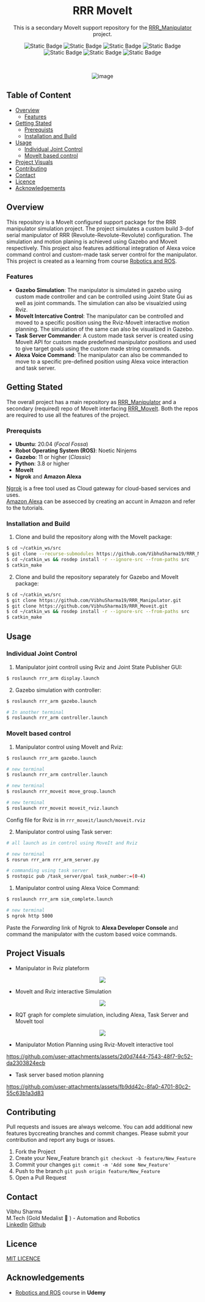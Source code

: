 <div align="center">

# RRR MoveIt 
This is a secondary MoveIt support repository for the [RRR_Manipulator](https://github.com/VibhuSharma19/RRR_Manipulator.git) project.

![Static Badge](https://img.shields.io/badge/Ubuntu-20.04_(Focal_Fossa)-orange)
![Static Badge](https://img.shields.io/badge/ROS-Noetic_Ninjemys-lightgreen)
![Static Badge](https://img.shields.io/badge/Python-3.8.10-red)
![Static Badge](https://img.shields.io/badge/Gazebo-11+-blue)
![Static Badge](https://img.shields.io/badge/CAD-SolidWorks-yellow)
![Static Badge](https://img.shields.io/badge/Cloud_Gateway-Ngrok-lightblue)
![Static Badge](https://img.shields.io/badge/LICENSE-MIT-violet)

<br/>

![image](https://github.com/VibhuSharma19/RRR_Manipulator/blob/master/images/Manipulator.png)
</div>

## Table of Content
  * [Overview](#overview)
    * [Features](#features)
  * [Getting Stated](#getting-stated)
    * [Prerequists](#prerequists)
    * [Installation and Build](#installation-and-build)
  * [Usage](#usage)
    * [Individual Joint Control](#individual-joint-control)
    * [MoveIt based control](#moveit-based-control)
  * [Project Visuals](#project-visuals)
  * [Contributing](#contributing)
  * [Contact](#contact)
  * [Licence](#licence)
  * [Acknowledgements](#acknowledgements)



## Overview
This repository is a MoveIt configured support package for the RRR manipulator simulation project. The project simulates a custom build 3-dof serial manipulator of RRR (Revolute-Revolute-Revolute) configuration. The simulation and motion planing is achieved using Gazebo and Moveit respectively. This project also features additional integration of Alexa voice command control and custom-made task server control for the manipulator. This project is created as a learning from course [Robotics and ROS](https://www.udemy.com/course/robotics-and-ros-learn-by-doing-manipulators/?couponCode=KEEPLEARNING).

### Features
* __Gazebo Simulation__: The manipulator is simulated in gazebo using custom made controller and can be controlled using Joint State Gui as well as joint commands. The simulation can also be visualzied using Rviz.
* __MoveIt Intercative Control__: The manipulator can be controlled and moved to a specific position using the Rviz-MoveIt interactive motion planning. The simulation of the same can also be visualized in Gazebo.
* __Task Server Commander__: A custom made task server is created using MoveIt API for custom made predefined manipulator positions and used to give target goals using the custom made string commands.
* __Alexa Voice Command__: The manipulator can also be commanded to move to a specific pre-defined position using Alexa voice interaction and task server.
  
## Getting Stated
The overall project has a main repository as [RRR_Manipulator](https://github.com/VibhuSharma19/RRR_Manipulator.git) and a secondary (required) repo of MoveIt interfacing [RRR_MoveIt](https://github.com/VibhuSharma19/RRR_Moveit.git). Both the repos are required to use all the features of the project.

### Prerequists
* __Ubuntu__: 20.04 (_Focal Fossa_)
* __Robot Operating System (ROS)__: Noetic Ninjems
* __Gazebo__: 11 or higher (_Classic_)
* __Python__: 3.8 or higher
* __MoveIt__
* __Ngrok__ and __Amazon Alexa__

[Ngrok](https://ngrok.com/download) is a free tool used as Cloud gateway for cloud-based services and uses.  
[Amazon Alexa](https://developer.amazon.com/en-US/alexa/alexa-skills-kit) can be assecced by creating an accunt in Amazon and refer to the tutorials.

### Installation and Build
1. Clone and build the repository along with the MoveIt package:
```sh
$ cd ~/catkin_ws/src  
$ git clone --recurse-submodules https://github.com/VibhuSharma19/RRR_Manipulator.git  
$ cd ~/catkin_ws && rosdep install -r --ignore-src --from-paths src 
$ catkin_make
```

2. Clone and build the repository separately for Gazebo and MoveIt package:
```sh
$ cd ~/catkin_ws/src  
$ git clone https://github.com/VibhuSharma19/RRR_Manipulator.git  
$ git clone https://github.com/VibhuSharma19/RRR_Moveit.git
$ cd ~/catkin_ws && rosdep install -r --ignore-src --from-paths src 
$ catkin_make
```

## Usage

### Individual Joint Control

1. Manipulator joint controll using Rviz and Joint State Publisher GUI:
```sh
$ roslaunch rrr_arm display.launch
```

2. Gazebo simulation with controller:
```sh
$ roslaunch rrr_arm gazebo.launch

# In another terminal
$ roslaunch rrr_arm controller.launch
```
### MoveIt based control

1. Manipulator control using MoveIt and Rviz:
```sh
$ roslaunch rrr_arm gazebo.launch

# new terminal
$ roslaunch rrr_arm controller.launch

# new terminal
$ roslaunch rrr_moveit move_group.launch

# new terminal
$ roslaunch rrr_moveit moveit_rviz.launch
```

Config file for Rviz is in `rrr_moveit/launch/moveit.rviz`

2. Manipulator control using Task server:
```sh
# all launch as in control using MoveIt and Rviz

# new terminal
$ rosrun rrr_arm rrr_arm_server.py

# commanding using task server
$ rostopic pub /task_server/goal task_number:=(0-4)
```

1. Manipulator control using Alexa Voice Command:

```sh
$ roslaunch rrr_arm sim_complete.launch

# new terminal
$ ngrok http 5000
```

Paste the _Forwarding_ link of Ngrok to __Alexa Developer Console__ and command the manipulator with the custom based voice commands.

## Project Visuals

* Manipulator in Rviz plateform
<p align="center">
<img src="https://github.com/VibhuSharma19/RRR_Manipulator/blob/master/images/display_rviz.png">
</p>

* MoveIt and Rviz interactive Simulation
<p align="center">
<img src="https://github.com/VibhuSharma19/RRR_Manipulator/blob/master/images/moveit_rviz_interface.png">
</p>

* RQT graph for complete simulation, including Alexa, Task Server and MoveIt tool
<p align="center">   
<img src="https://github.com/VibhuSharma19/RRR_Manipulator/blob/master/images/rosgraph_node_only.png">
</p>

* Manipulator Motion Planning using Rviz-MoveIt interactive tool

https://github.com/user-attachments/assets/2d0d7444-7543-48f7-9c52-da2303824ecb

* Task server based motion planning 

https://github.com/user-attachments/assets/fb9dd42c-8fa0-4701-80c2-55c63b1a3d83

## Contributing

Pull requests and issues are always welcome. You can add additional new features byccreating branches and commit changes. Please submit your contribution and report any bugs or issues.


1. Fork the Project
2. Create your New_Feature branch `git checkout -b feature/New_Feature`
3. Commit your changes `git commit -m 'Add some New_Feature'`
4. Push to the branch `git push origin feature/New_Feature`
5. Open a Pull Request

## Contact

Vibhu Sharma  
M.Tech (Gold Medalist :1st_place_medal: ) - Automation and Robotics  
[LinkedIn](www.linkedin.com/in/-vibhu-sharma) 
[Github](https://github.com/VibhuSharma19)

## Licence
[MIT LICENCE](https://github.com/VibhuSharma19/RRR_Manipulator/blob/master/LICENSE)

## Acknowledgements

* [Robotics and ROS](https://www.udemy.com/course/robotics-and-ros-learn-by-doing-manipulators/?couponCode=KEEPLEARNING) course in __Udemy__


